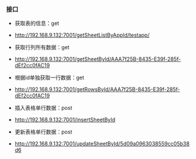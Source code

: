 ### 接口

- 获取表的信息：get
- http://192.168.9.132:7001/getSheetListByAppId/testapp/

- 获取行列所有数据：get
- http://192.168.9.132:7001/getSheetById/AAA7f25B-8435-E39f-285f-dEf2cc0fAC19

- 根据id单独获取一行数据：get
- http://192.168.9.132:7001/getRowsById/AAA7f25B-8435-E39f-285f-dEf2cc0fAC19

- 插入表格单行数据：post
- http://192.168.9.132:7001/insertSheetById

- 更新表格单行数据：post
- http://192.168.9.132:7001/updateSheetById/5d09a0963038559cc05b38d6

